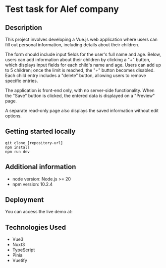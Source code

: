 # Test task for Alef company

## Description
This project involves developing a Vue.js web application where users can fill out personal information, including details about their children.

The form should include input fields for the user's full name and age. Below, users can add information about their children by clicking a "+" button, which displays input fields for each child's name and age. Users can add up to 5 children; once the limit is reached, the "+" button becomes disabled. Each child entry includes a "delete" button, allowing users to remove specific entries.

The application is front-end only, with no server-side functionality. When the "Save" button is clicked, the entered data is displayed on a "Preview" page.

A separate read-only page also displays the saved information without edit options.

## Getting started locally
```
git clone [repository-url]
npm install
npm run dev
```

## Additional information
* node version: Node.js >= 20
* npm version: 10.2.4

## Deployment
You can access the live demo at: 

## Technologies Used
* Vue3
* Nuxt3
* TypeScript
* Pinia
* Vuetify
